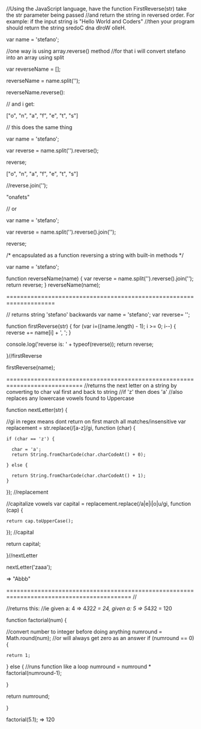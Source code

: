 //Using the JavaScript language, have the function FirstReverse(str) take the str parameter being passed 
//and return the string in reversed order. For example: if the input string is "Hello World and Coders" 
//then your program should return the string sredoC dna dlroW olleH. 

var name = 'stefano';

//one way is using array.reverse() method
//for that i will convert stefano into an array using split

var reverseName = [];

reverseName = name.split('');

reverseName.reverse():


// and i get:

["o", "n", "a", "f", "e", "t", "s"]



// this does the same thing

var name = 'stefano';

var reverse = name.split('').reverse();

reverse;

["o", "n", "a", "f", "e", "t", "s"]

//reverse.join('');

"onafets"

// or

var name = 'stefano';

var reverse = name.split('').reverse().join('');

reverse;


/*
 encapsulated as a function
 reversing a string with built-in methods
*/

var name = 'stefano';

function reverseName(name) {
    var reverse = name.split('').reverse().join('');
    return reverse;
}
reverseName(name);




====================================================================

// returns string 'stefano' backwards
var name = 'stefano';
var reverse= '';

function firstReverse(str) {
  for (var i=((name.length) - 1); i >= 0;  i--) {
  		reverse += name[i] + ', ';
  }

  console.log('reverse is: ' + typeof(reverse));
  return reverse;

}//firstReverse


firstReverse(name);


============================================================================
//returns the next letter on a string by converting to char val first and back to string
//if 'z' then does 'a'
//also replaces any lowercase vowels found to Uppercase

function nextLetter(str) {
  
  //gi in regex means dont return on first march all matches/insensitive
  var replacement = str.replace(/[a-z]/gi, function (char) {
    
    if (char == 'z') {
      
      char = 'a';
      return String.fromCharCode(char.charCodeAt() + 0);
    
    } else {
    
      return String.fromCharCode(char.charCodeAt() + 1);
    }
  
  }); //replacement
  
  //capitalize vowels
  var capital = replacement.replace(/a|e|i|o|u/gi, function (cap) {
    
    return cap.toUpperCase();
  
  }); //capital
  
  return capital;

}//nextLetter

nextLetter('zaaa');

=> "Abbb"



==========================================================================================
//

//returns this:
//ie given a: 4 => 4*3*2*2 = 24, 
     given a: 5 => 5*4*3*2 = 120

function factorial(num) {
  
  //convert number to integer before doing anything
  numround = Math.round(num);
  //or will always get zero as an answer
  if (numround == 0) {
  
    return 1;
  
  } else {
    //runs function like a loop
    numround = numround * factorial(numround-1);
  
  }
  
 return numround;
  

}


factorial(5.1);
=> 120










